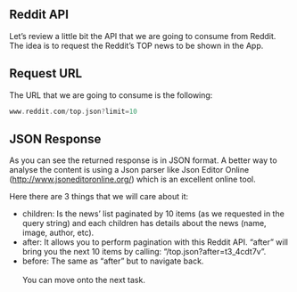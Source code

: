 Reddit API
----------

Let’s review a little bit the API that we are going to consume from Reddit. The idea is to request the Reddit’s TOP news to be shown in the App.

Request URL
-----------

The URL that we are going to consume is the following:


```kotlin
www.reddit.com/top.json?limit=10
```      
JSON Response
-------------

As you can see the returned response is in JSON format. A better way to analyse the content is using a Json parser like Json Editor Online (http://www.jsoneditoronline.org/) which is an excellent online tool.

Here there are 3 things that we will care about it:

* children: Is the news’ list paginated by 10 items (as we requested in the query string) and each children has details about the news (name, image, author, etc).
* after: It allows you to perform pagination with this Reddit API. “after” will bring you the next 10 items by calling: “/top.json?after=t3\_4cdt7v”.
* before: The same as “after” but to navigate back.
\
\
You can move onto the next task.

